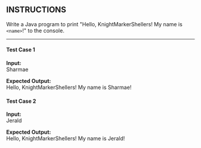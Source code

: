 ## INSTRUCTIONS  
Write a Java program to print "Hello, KnightMarkerShellers! My name is `<name>`!" to the console.

---


#### Test Case 1  
**Input:**  
Sharmae

**Expected Output:**  
Hello, KnightMarkerShellers! My name is Sharmae!

#### Test Case 2  
**Input:**  
Jerald

**Expected Output:**  
Hello, KnightMarkerShellers! My name is Jerald!
